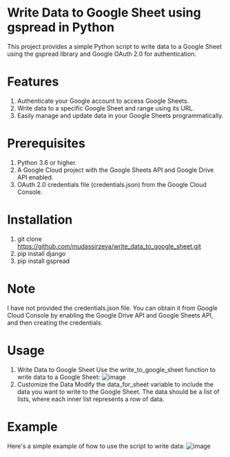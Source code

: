 ﻿# Write Data to Google Sheet using gspread in Python

 This project provides a simple Python script to write data to a Google Sheet using the gspread library and Google OAuth 2.0 for authentication.

# Features
1) Authenticate your Google account to access Google Sheets.
2) Write data to a specific Google Sheet and range using its URL.
3) Easily manage and update data in your Google Sheets programmatically.

# Prerequisites
1) Python 3.6 or higher.
2) A Google Cloud project with the Google Sheets API and Google Drive API enabled.
3) OAuth 2.0 credentials file (credentials.json) from the Google Cloud Console.

# Installation
1) git clone https://github.com/mudassirzeya/write_data_to_google_sheet.git
2) pip install django
3) pip install gspread

# Note
  I have not provided the credentials.json file. You can obtain it from Google Cloud Console by enabling the Google Drive API and Google Sheets API, and then creating the credentials.

# Usage
1) Write Data to Google Sheet
  Use the write_to_google_sheet function to write data to a Google Sheet:
  ![image](https://github.com/user-attachments/assets/524da252-6807-443d-82d4-4a61b8c521c0)
2) Customize the Data
  Modify the data_for_sheet variable to include the data you want to write to the Google Sheet. The data should be a list of lists, where each inner list represents a row of data.

# Example
  Here's a simple example of how to use the script to write data:
  ![image](https://github.com/user-attachments/assets/7e83b2ea-4b1a-4bc4-88bb-1c3162f429e4)



